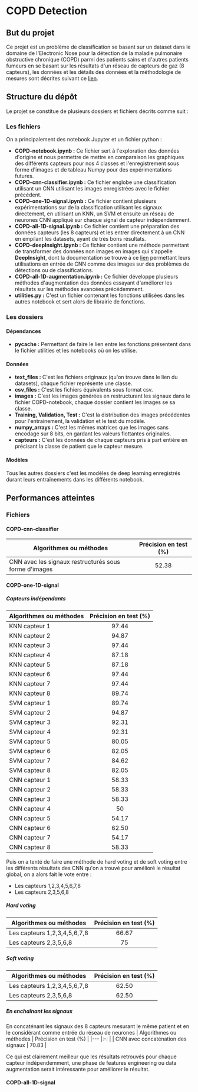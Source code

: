 # COPD Detection
## But du projet 
Ce projet est un problème de classification se basant sur un dataset dans le domaine de l'Electronic Nose pour la détection de la maladie pulmonaire obstructive chronique (COPD) parmi des patients sains et d'autres patients fumeurs en se basant sur les résultats d'un réseau de capteurs de gaz (8 capteurs), les données et les détails des données et la méthodologie de mesures sont décrites suivant ce [lien](https://www.ncbi.nlm.nih.gov/pmc/articles/PMC7838708/?fbclid=IwAR2os2eFQn2hjPFu84r4nB5TY7bxbdmkbwg9kzGoeXLuNeOuU5ExJpcw6rw). 
## Structure du dépôt 
Le projet se constitue de plusieurs dossiers et fichiers décrits comme suit : 
### Les fichiers
On a principalement des notebook Jupyter et un fichier python : 
- **COPD-notebook.ipynb :** Ce fichier sert à l'exploration des données d'origine et nous permettre de mettre en comparaison les graphiques des différents capteurs pour nos 4 classes et l'enregistrement sous forme d'images et de tableau Numpy pour des expérimentations futures. 
- **COPD-cnn-classifier.ipynb :** Ce fichier englobe une classification utilisant un CNN utilisant les images enregistrées avec le fichier précédent. 
- **COPD-one-1D-signal.ipynb :** Ce fichier contient plusieurs expérimentations sur de la classification utilisant les signaux directement, en utilisant un KNN, un SVM et ensuite un réseau de neurones CNN appliqué sur chaque signal de capteur indépendemment.
- **COPD-all-1D-signal.ipynb :** Ce fichier contient une préparation des données capteurs (les 8 capteurs) et les entrer directement à un CNN en empilant les datasets, ayant de très bons résultats. 
- **COPD-deepInsight.ipynb :** Ce fichier contient une méthode permettant de transformer des données non images en images qui s'appelle **DeepInsight**, dont la documentation se trouve à ce [lien](https://github.com/alok-ai-lab/pyDeepInsight) permettant leurs utilisations en entrée de CNN comme des images sur des problèmes de détections ou de classifications. 
- **COPD-all-1D-augmentation.ipynb :** Ce fichier développe plusieurs méthodes d'augmentation des données essayant d'améliorer les résultats sur les méthodes avancées précédemment. 
- **utilities.py :** C'est un fichier contenant les fonctions utilisées dans les autres notebook et sert alors de librairie de fonctions. 
### Les dossiers
#### Dépendances
- **__pycache__ :** Permettant de faire le lien entre les fonctions présentent dans le fichier utilities et les notebooks où on les utilise. 
#### Données
- **text_files :** C'est les fichiers originaux (qu'on trouve dans le lien du datasets), chaque fichier représente une classe. 
- **csv_files :** C'est les fichiers équivalents sous format csv.
- **images :** C'est les images générées en restructurant les signaux dans le fichier COPD-notebook, chaque dossier contient les images se sa classe. 
- **Training, Validation, Test :** C'est la distribution des images précédentes pour l'entrainement, la validation et le test du modèle. 
- **numpy_arrays :** C'est les mêmes matrices que les images sans encodage sur 8 bits, en gardant les valeurs flottantes originales. 
- **capteurs :** C'est les données de chaque capteurs pris à part entière en précisant la classe de patient que le capteur mesure. 
#### Modèles
Tous les autres dossiers c'est les modèles de deep learning enregistrés durant leurs entraînements dans les différents notebook. 
## Performances atteintes
### Fichiers
#### COPD-cnn-classifier
|   Algorithmes ou méthodes    |   Précision en test (%)    |
|---                                |:-:    |
| CNN avec les signaux restructurés sous forme d'images | 52.38 |
#### COPD-one-1D-signal
##### Capteurs indépendants
|   Algorithmes ou méthodes    |   Précision en test (%)    |
|---            |:-:    |
| KNN capteur 1 | 97.44 |
| KNN capteur 2 | 94.87 |
| KNN capteur 3 | 97.44 |
| KNN capteur 4 | 87.18 |
| KNN capteur 5 | 87.18 |
| KNN capteur 6 | 97.44 |
| KNN capteur 7 | 97.44 |
| KNN capteur 8 | 89.74 |
| SVM capteur 1 | 89.74 |
| SVM capteur 2 | 94.87 |
| SVM capteur 3 | 92.31 |
| SVM capteur 4 | 92.31 |
| SVM capteur 5 | 80.05 |
| SVM capteur 6 | 82.05 |
| SVM capteur 7 | 84.62 |
| SVM capteur 8 | 82.05 |
| CNN capteur 1 | 58.33 |
| CNN capteur 2 | 58.33 |
| CNN capteur 3 | 58.33 |
| CNN capteur 4 | 50    |
| CNN capteur 5 | 54.17 |
| CNN capteur 6 | 62.50 |
| CNN capteur 7 | 54.17 |
| CNN capteur 8 | 58.33 |
Puis on a tenté de faire une méthode de hard voting et de soft voting entre les différents résultats des CNN qu'on a trouvé pour amélioré le résultat global, on a alors fait le vote entre : 
- Les capteurs 1,2,3,4,5,6,7,8
- Les capteurs 2,3,5,6,8
##### Hard voting
|   Algorithmes ou méthodes    |   Précision en test (%)    |
|---            |:-:    |
| Les capteurs 1,2,3,4,5,6,7,8 | 66.67 |
| Les capteurs 2,3,5,6,8 | 75 |
##### Soft voting
|   Algorithmes ou méthodes    |   Précision en test (%)    |
|---            |:-:    |
| Les capteurs 1,2,3,4,5,6,7,8 | 62.50 |
| Les capteurs 2,3,5,6,8 | 62.50 |
##### En enchaînant les signaux
En concaténant les signaux des 8 capteurs mesurant le même patient et en le considérant comme entrée du réseau de neurones
|   Algorithmes ou méthodes    |   Précision en test (%)    |
|---            |:-:    |
| CNN avec concaténation des signaux | 70.83 |

Ce qui est clairement meilleur que les résultats retrouvés pour chaque capteur indépendemment, une phase de features engineering ou data augmentation serait intéressante pour améliorer le résultat.  
#### COPD-all-1D-signal